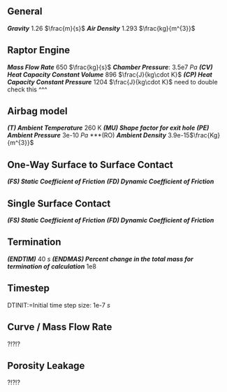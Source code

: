 ## General
***Gravity*** 1.26 $\frac{m}{s}$
***Air Density*** 1.293 $\frac{kg}{m^{3}}$

## Raptor Engine
***Mass Flow Rate*** 650 $\frac{kg}{s}$
***Chamber Pressure***: 3.5e7 $Pa$
***(CV) Heat Capacity Constant Volume*** 896 $\frac{J}{kg\cdot K}$
***(CP) Heat Capacity Constant Pressure*** 1204 $\frac{J}{kg\cdot K}$
	need to double check this ^^^

## Airbag model
***(T) Ambient Temperature*** 260 K
***(MU) Shape factor for exit hole***
***(PE) Ambient Pressure*** 3e-10 $Pa$
***(RO) ***Ambient Density*** 3.9e-15$\frac{Kg}{m^{3}}$
## One-Way Surface to Surface Contact
***(FS) Static Coefficient of Friction***
***(FD) Dynamic Coefficient of Friction***
## Single Surface Contact
***(FS) Static Coefficient of Friction***
***(FD) Dynamic Coefficient of Friction***
## Termination
***(ENDTIM)*** 40 $s$
***(ENDMAS) Percent change in the total mass for termination of calculation*** 1e8
## Timestep
DTINIT:=Initial time step size: 1e-7 $s$
## Curve / Mass Flow Rate
?!?!?
## Porosity Leakage
?!?!?


